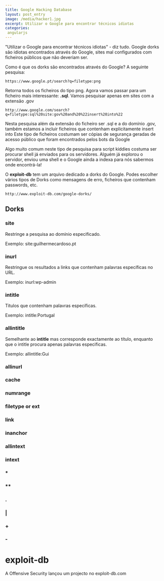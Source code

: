 ```yaml
---
title: Google Hacking Database
layout: post_entry
image: /media/hacker1.jpg
excerpt: Utilizar o Google para encontrar técnicos idiotas
categories:
 angularjs
---
```


"Utilizar o Google para encontrar técnicos idiotas" - diz tudo. Google dorks são idiotas encontrados através do Google, sites mal configurados com ficheiros públicos que não deveriam ser.

Como é que os dorks são encontrados através do Google? A seguinte pesquisa:

	https://www.google.pt/search?q=filetype:png

Retorna todos os ficheiros do tipo png. Agora vamos passar para um ficheiro mais interessante: **.sql**. Vamos pesquisar apenas em sites com a extensão .gov

	http://www.google.com/search?q=filetype:sql%20site:gov%20and%20%22insert%20into%22

Nesta pesquisa além da extensão do ficheiro ser .sql e a do domínio .gov, também estamos a incluir ficheiros que contenham explicitamente insert into
Este tipo de ficheiros costumam ser cópias de segurança geradas de acesso público que foram encontrados pelos bots da Google

Algo muito comum neste tipo de pesquisa para script kiddies costuma ser procurar shell já enviados para os servidores. Alguém já explorou o servidor, enviou uma shell e o Google ainda a indexa para nós sabermos onde encontrá-la!

O **exploit-db** tem um arquivo dedicado a dorks do Google. Podes escolher vários tipos de Dorks como mensagens de erro, ficheiros que contenham passwords, etc. 

	http://www.exploit-db.com/google-dorks/


## Dorks

### site
Restringe a pesquisa ao domínio especificado. 

Exemplo: site:guilhermecardoso.pt

### inurl
Restringue os resultados a links que contenham palavras específicas no URL. 

Exemplo: inurl:wp-admin

### intitle
Títulos que contenham palavras específicas.

Exemplo: intitle:Portugal

### allintitle
Semelhante ao **intitle** mas corresponde exactamente ao título, enquanto que o intitle procura apenas palavras especificas.

Exemplo: allintitle:Gui

### allinurl

### cache

### numrange

### filetype or ext

### link

### inanchor

### allintext

### intext

### *

### **

### .

### |

### +

### -


# exploit-db 

A Offensive Security lançou um projecto no exploit-db.com 